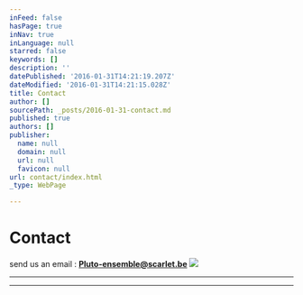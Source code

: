 ```yaml
---
inFeed: false
hasPage: true
inNav: true
inLanguage: null
starred: false
keywords: []
description: ''
datePublished: '2016-01-31T14:21:19.207Z'
dateModified: '2016-01-31T14:21:15.028Z'
title: Contact
author: []
sourcePath: _posts/2016-01-31-contact.md
published: true
authors: []
publisher:
  name: null
  domain: null
  url: null
  favicon: null
url: contact/index.html
_type: WebPage

---
```

# Contact

send us an email :          **Pluto-ensemble@scarlet.be**
![](https://the-grid-user-content.s3-us-west-2.amazonaws.com/a250d958-5a1c-4d7f-ab64-8bf9f110b3d3.jpg)

****

****